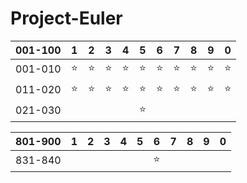 # Project-Euler

| 001-100 |    1   |    2   |    3   |    4   |    5   |    6   |    7   |    8   |    9   |    0   |
| :-----: | :----: | :----: | :----: | :----: | :----: | :----: | :----: | :----: | :----: | :----: |
| 001-010 | :star: | :star: | :star: | :star: | :star: | :star: | :star: | :star: | :star: | :star: |
| 011-020 | :star: | :star: | :star: | :star: | :star: | :star: | :star: | :star: | :star: | :star: |
| 021-030 |        |        |        |        | :star: |        |        |        |        |        |

| 801-900 |    1   |    2   |    3   |    4   |    5   |    6   |    7   |    8   |    9   |    0   |
| :-----: | :----: | :----: | :----: | :----: | :----: | :----: | :----: | :----: | :----: | :----: |
| 831-840 |        |        |        |        |        | :star: |        |        |        |        |

